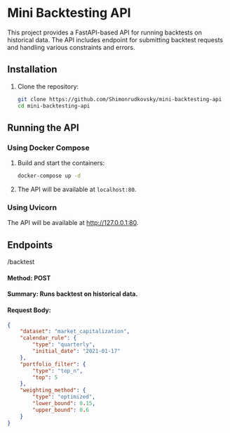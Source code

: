 # Mini Backtesting API

This project provides a FastAPI-based API for running backtests on historical data. The API includes endpoint for submitting backtest requests and handling various constraints and errors.

## Installation

1. Clone the repository:

    ```sh
    git clone https://github.com/Shimonrudkovsky/mini-backtesting-api
    cd mini-backtesting-api
    ```

## Running the API

### Using Docker Compose

1. Build and start the containers:

    ```sh
    docker-compose up -d
    ```

2. The API will be available at `localhost:80`.

### Using Uvicorn


The API will be available at http://127.0.0.1:80.

## Endpoints
/backtest
#### Method: POST
#### Summary: Runs backtest on historical data.
#### Request Body:

```json
{
    "dataset": "market_capitalization",
    "calendar_rule": {
        "type": "quarterly",
        "initial_date": "2021-01-17"
    },
    "portfolio_filter": {
        "type": "top_n",
        "top": 5
    },
    "weighting_method": {
        "type": "optimized",
        "lower_bound": 0.15,
        "upper_bound": 0.6
    }
}
```